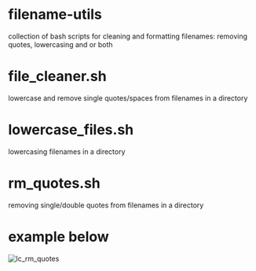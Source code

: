 # filename-utils
collection of bash scripts for cleaning and formatting filenames: removing quotes, lowercasing and or both

# file_cleaner.sh
lowercase and remove single quotes/spaces from filenames in a directory

# lowercase_files.sh
lowercasing filenames in a directory

# rm_quotes.sh
removing single/double quotes from filenames in a directory

# example below

![lc_rm_quotes](https://github.com/user-attachments/assets/0005a310-fe95-4c48-8d5e-8c73ff1b7fee)
